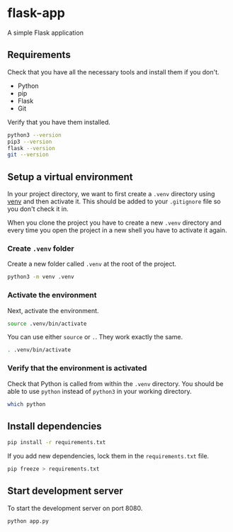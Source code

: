 # flask-app

A simple Flask application

## Requirements

Check that you have all the necessary tools and install them if you don't.

- Python
- pip
- Flask
- Git

Verify that you have them installed.

```sh
python3 --version
pip3 --version
flask --version
git --version
```

## Setup a virtual environment

In your project directory, we want to first create a `.venv` directory using [venv](https://docs.python.org/3/library/venv.html) and then activate it. This should be added to your `.gitignore` file so you don't check it in.

When you clone the project you have to create a new `.venv` directory and every time you open the project in a new shell you have to activate it again.

### Create `.venv` folder

Create a new folder called `.venv` at the root of the project.

```sh
python3 -m venv .venv
```

### Activate the environment

Next, activate the environment.

```sh
source .venv/bin/activate
```

You can use either `source` or `.`. They work exactly the same.

```sh
. .venv/bin/activate
```

### Verify that the environment is activated

Check that Python is called from within the `.venv` directory. You should be able to use `python` instead of `python3` in your working directory.

```sh
which python
```

## Install dependencies

```sh
pip install -r requirements.txt
```

If you add new dependencies, lock them in the `requirements.txt` file.

```sh
pip freeze > requirements.txt
```

## Start development server

To start the development server on port 8080.

```sh
python app.py
```
